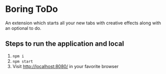 # Boring ToDo 
An extension which starts all your new tabs with creative effects along with an optional to do.

## Steps to run the application and local
1. `npm i`
2. `npm start`
3.  Visit [http://localhost:8080/](http://localhost:8080/) in your favorite browser
